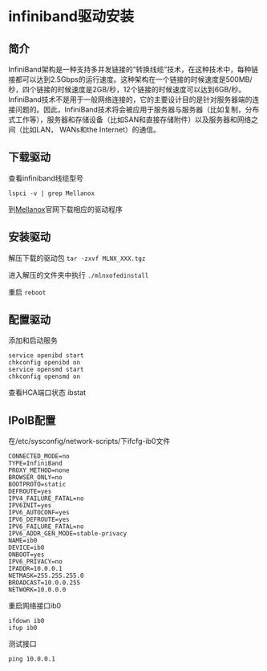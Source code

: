 # infiniband驱动安装

## 简介
InfiniBand架构是一种支持多并发链接的“转换线缆”技术，在这种技术中，每种链接都可以达到2.5Gbps的运行速度。这种架构在一个链接的时候速度是500MB/秒，四个链接的时候速度是2GB/秒，12个链接的时候速度可以达到6GB/秒。InfiniBand技术不是用于一般网络连接的，它的主要设计目的是针对服务器端的连接问题的。因此，InfiniBand技术将会被应用于服务器与服务器（比如复制，分布式工作等），服务器和存储设备（比如SAN和直接存储附件）以及服务器和网络之间（比如LAN， WANs和the Internet）的通信。

## 下载驱动
查看infiniband线缆型号
```
lspci -v | grep Mellanox

```
到[Mellanox](http://www.mellanox.com/page/software_overview_ib)官网下载相应的驱动程序

## 安装驱动
解压下载的驱动包 `tar -zxvf MLNX_XXX.tgz`

进入解压的文件夹中执行 `./mlnxofedinstall`

重启 `reboot`

## 配置驱动
添加和启动服务
```
service openibd start
chkconfig openibd on
service opensmd start
chkconfig opensmd on

```
查看HCA端口状态 ibstat

## IPoIB配置
在/etc/sysconfig/network-scripts/下ifcfg-ib0文件
```
CONNECTED_MODE=no
TYPE=InfiniBand
PROXY_METHOD=none
BROWSER_ONLY=no
BOOTPROTO=static
DEFROUTE=yes
IPV4_FAILURE_FATAL=no
IPV6INIT=yes
IPV6_AUTOCONF=yes
IPV6_DEFROUTE=yes
IPV6_FAILURE_FATAL=no
IPV6_ADDR_GEN_MODE=stable-privacy
NAME=ib0
DEVICE=ib0
ONBOOT=yes
IPV6_PRIVACY=no
IPADDR=10.0.0.1
NETMASK=255.255.255.0
BROADCAST=10.0.0.255
NETWORK=10.0.0.0	

```
重启网络接口ib0
```
ifdown ib0
ifup ib0

```
测试接口
```
ping 10.0.0.1	

```